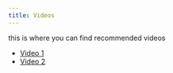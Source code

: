 ```yaml
---
title: Videos
---
```


this is where you can find recommended videos

- [Video 1](video1.md)
- [Video 2](video2.md)